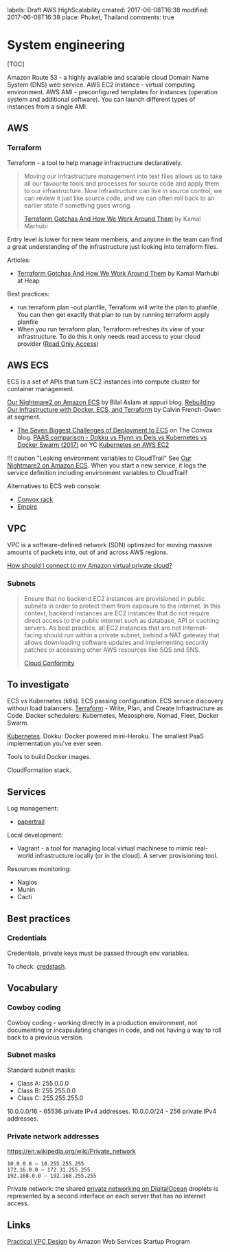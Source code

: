 labels: Draft
        AWS
        HighScalability
created: 2017-06-08T16:38
modified: 2017-06-08T16:38
place: Phuket, Thailand
comments: true

# System engineering

[TOC]

Amazon Route 53 - a highly available and scalable cloud Domain Name System (DNS) web service.
AWS EC2 instance - virtual computing environment.
AWS AMI - preconfigured templates for instances (operation system and additional software). You can launch different types of instances from a single AMI.

## AWS

### Terraform

Terraform - a tool to help manage infrastructure declaratively.

> Moving our infrastructure management into text files allows us to take all our favourite tools and processes for source code and apply them to our infrastructure. Now infrastructure can live in source control, we can review it just like source code, and we can often roll back to an earlier state if something goes wrong.
>
> [Terraform Gotchas And How We Work Around Them](http://heap.engineering/terraform-gotchas/) by Kamal Marhubi

Entry level is lower for new team members, and anyone in the team can find a great understanding of the infrastructure just looking into terraform files.

Articles:

- [Terraform Gotchas And How We Work Around Them](http://heap.engineering/terraform-gotchas/) by Kamal Marhubi at Heap

Best practices:

- run terraform plan -out planfile, Terraform will write the plan to planfile. You can then get exactly that plan to run by running terraform apply planfile
- When you run terraform plan, Terraform refreshes its view of your infrastructure. To do this it only needs read access to your cloud provider ([Read Only Access](http://docs.aws.amazon.com/directoryservice/latest/admin-guide/role_readonly.html))

## AWS ECS

ECS is a set of APIs that turn EC2 instances into compute cluster for container management.

[Our Nightmare2 on Amazon ECS](http://www.appuri.com/blog/-our-docker-nightmare-on-amazon-ecs/) by Bilal Aslam at appuri blog.
[Rebuilding Our Infrastructure with Docker, ECS, and Terraform](https://segment.com/blog/rebuilding-our-infrastructure/) by Calvin French-Owen at segment.
+ [The Seven Biggest Challenges of Deployment to ECS](https://convox.com/blog/ecs-challenges/) on The Convox blog.
[PAAS comparison - Dokku vs Flynn vs Deis vs Kubernetes vs Docker Swarm (2017)](https://news.ycombinator.com/item?id=14531883) on YC
[Kubernetes on AWS EC2](https://kubernetes.io/docs/getting-started-guides/aws/)

!!! caution "Leaking environment variables to CloudTrail"
    See [Our Nightmare2 on Amazon ECS](http://www.appuri.com/blog/-our-docker-nightmare-on-amazon-ecs/). When you start a new service, it logs the service definition including environment variables to CloudTrail!

Alternatives to ECS web console:

- [Convox rack](https://github.com/convox/rack)
- [Empire](https://github.com/remind101/empire)

## VPC

VPC is a software-defined network (SDN) optimized for moving massive amounts of packets into, out of and across AWS regions.

[How should I connect to my Amazon virtual private cloud?](https://aws.amazon.com/premiumsupport/knowledge-center/connect-vpc/)

### Subnets

> Ensure that no backend EC2 instances are provisioned in public subnets in order to protect them from exposure to the Internet. In this context, backend instances are EC2 instances that do not require direct access to the public internet such as database, API or caching servers. As best practice, all EC2 instances that are not Internet-facing should run within a private subnet, behind a NAT gateway that allows downloading software updates and implementing security patches or accessing other AWS resources like SQS and SNS.
>
> [Cloud Conformity](https://www.cloudconformity.com/conformity-rules/EC2/instance-not-in-public-subnet.html)

## To investigate

ECS vs Kubernetes (k8s).
ECS passing configuration.
ECS service discovery without load balancers.
[Terraform](https://www.terraform.io/) - Write, Plan, and Create Infrastructure as Code.
Docker schedulers: Kubernetes, Mesosphere, Nomad, Fleet, Docker Swarm.

[Kubernetes](https://kubernetes.io/docs/home/).
Dokku: Docker powered mini-Heroku. The smallest PaaS implementation you've ever seen.

Tools to build Docker images.

CloudFormation stack.

## Services

Log management:

- [papertrail](https://papertrailapp.com)

Local development:

- Vagrant - a tool for managing local virtual machinese to mimic real-world infrastructure locally (or in the cloud). A server provisioning tool.

Resources monitoring:

- Nagios
- Munin
- Cacti

## Best practices

### Credentials

Credentials, private keys must be passed through env variables.

To check: [credstash](https://github.com/fugue/credstash).

## Vocabulary

### Cowboy coding

Cowboy coding - working directly in a production environment, not documenting or incapsulating changes in code, and not having a way to roll back to a previous version.

### Subnet masks

Standard subnet masks:

- Class A: 255.0.0.0
- Class B: 255.255.0.0
- Class C: 255.255.255.0

10.0.0.0/16 - 65536 private IPv4 addresses.
10.0.0.0/24 - 256 private IPv4 addresses.

### Private network addresses

https://en.wikipedia.org/wiki/Private_network

```text
10.0.0.0 – 10.255.255.255
172.16.0.0 – 172.31.255.255
192.168.0.0 – 192.168.255.255
```

Private network: the shared [private networking on DigitalOcean](https://www.digitalocean.com/community/tutorials/how-to-set-up-and-use-digitalocean-private-networking) droplets is represented by a second interface on each server that has no internet access.

## Links

[Practical VPC Design](https://medium.com/aws-activate-startup-blog/practical-vpc-design-8412e1a18dcc) by Amazon Web Services Startup Program
